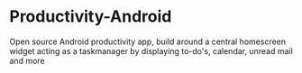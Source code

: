 # Productivity-Android
Open source Android productivity app, build around a central homescreen widget acting as a taskmanager by displaying to-do's, calendar, unread mail and more
